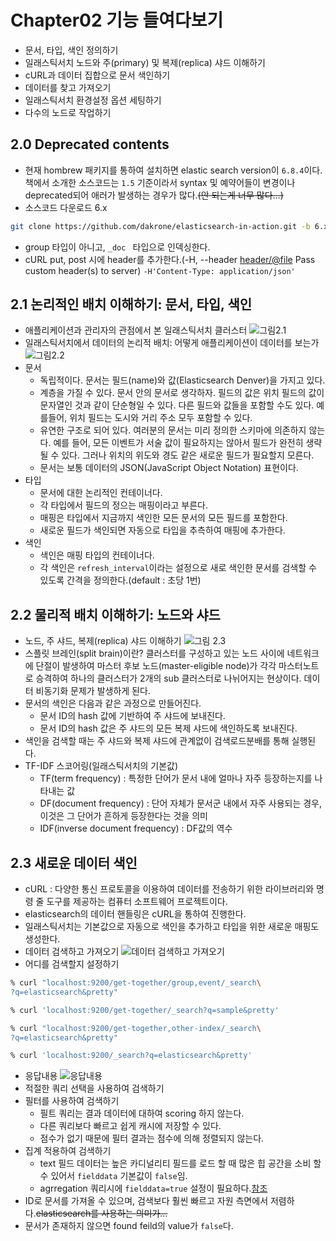 # Chapter02 기능 들여다보기

- 문서, 타입, 색인 정의하기
- 일래스틱서치 노드와 주(primary) 및 복제(replica) 샤드 이해하기
- cURL과 데이터 집합으로 문서 색인하기
- 데이터를 찾고 가져오기
- 일래스틱서치 환경설정 옵션 세팅하기
- 다수의 노드로 작업하기

## 2.0 Deprecated contents

- 현재 hombrew 패키지를 통하여 설치하면 elastic search version이 `6.8.4`이다. 책에서 소개한 소스코드는 `1.5` 기준이라서 syntax 및 예약어들이 변경이나 deprecated되어 애러가 발생하는 경우가 많다.~~(안 되는게 너무 많다...)~~
- 소스코드 다운로드 6.x
```bash
git clone https://github.com/dakrone/elasticsearch-in-action.git -b 6.x
```
- group 타입이 아니고, `_doc ` 타입으로 인덱싱한다.
- cURL put, post 시에 header를 추가한다.(-H, --header <header/@file> Pass custom header(s) to server)
`-H'Content-Type: application/json'`

## 2.1 논리적인 배치 이해하기: 문서, 타입, 색인

- 애플리케이션과 관리자의 관점에서 본 일래스틱서치 클러스터
![그림2.1](https://user-images.githubusercontent.com/49108738/69000721-77618900-0917-11ea-8141-34b1c6e5c797.png)
- 일래스틱서치에서 데이터의 논리적 배치: 어떻게 애플리케이션이 데이터를 보는가
![그림2.2](https://user-images.githubusercontent.com/49108738/69000782-6ebd8280-0918-11ea-8edf-c3b42310e8c7.png)
- 문서
  - 독립적이다. 문서는 필드(name)와 값(Elasticsearch Denver)을 가지고 있다.
  - 계층을 가질 수 있다. 문서 안의 문서로 생각하자. 필드의 값은 위치 필드의 값이 문자열인 것과 같이 단순형일 수 있다. 다른 필드와 값들을 포함할 수도 있다. 예를들어, 위치 필드는 도시와 거리 주소 모두 포함할 수 있다.
  - 유연한 구조로 되어 있다. 여러분의 문서는 미리 정의한 스키마에 의존하지 않는다. 예를 들어, 모든 이벤트가 서술 값이 필요하지는 않아서 필드가 완전히 생략될 수 있다. 그러나 위치의 위도와 경도 같은 새로운 필드가 필요할지 모른다.
  - 문서는 보통 데이터의 JSON(JavaScript Object Notation) 표현이다.
- 타입
  - 문서에 대한 논리적인 컨테이너다.
  - 각 타입에서 필드의 정으는 매핑이라고 부른다.
  - 매핑은 타입에서 지금까지 색인한 모든 문서의 모든 필드를 포함한다.
  - 새로운 필드가 색인되면 자동으로 타입을 추측하여 매핑에 추가한다.
- 색인
  - 색인은 매핑 타입의 컨테이너다.
  - 각 색인은 `refresh_interval`이라는 설정으로 새로 색인한 문서를 검색할 수 있도록 간격을 정의한다.(default : 초당 1번)
  
## 2.2 물리적 배치 이해하기: 노드와 샤드

- 노드, 주 샤드, 복제(replica) 샤드 이해하기
![그림 2.3](https://user-images.githubusercontent.com/49108738/69001070-f8228400-091b-11ea-9b99-ea024bad21cf.png)
- 스플릿 브레인(split brain)이란? 클러스터를 구성하고 있는 노드 사이에 네트워크에 단절이 발생하여 마스터 후보 노드(master-eligible node)가 각각 마스터노트로 승격하여 하나의 클러스터가 2개의 sub 클러스터로 나뉘어지는 현상이다. 데이터 비동기화 문제가 발생하게 된다.
- 문서의 색인은 다음과 같은 과정으로 만들어진다.
  - 문서 ID의 hash 값에 기반하여 주 샤드에 보내진다.
  - 문서 ID의 hash 값은 주 샤드의 모든 복제 샤드에 색인하도록 보내진다.
- 색인을 검색할 때는 주 샤드와 복제 샤드에 관계없이 검색로드분배를 통해 실행된다.
- TF-IDF 스코어링(일래스틱서치의 기본값)
  - TF(term frequency) :  특정한 단어가 문서 내에 얼마나 자주 등장하는지를 나타내는 값
  - DF(document frequency) : 단어 자체가 문서군 내에서 자주 사용되는 경우, 이것은 그 단어가 흔하게 등장한다는 것을 의미
  - IDF(inverse document frequency) : DF값의 역수

## 2.3 새로운 데이터 색인

- cURL : 다양한 통신 프로토콜을 이용하여 데이터를 전송하기 위한 라이브러리와 명령 줄 도구를 제공하는 컴퓨터 소프트웨어 프로젝트이다.
- elasticsearch의 데이터 핸들링은 cURL을 통하여 진행한다.
- 일래스틱서치는 기본값으로 자동으로 색인을 추가하고 타입을 위한 새로운 매핑도 생성한다.
- 데이터 검색하고 가져오기
![데이터 검색하고 가져오기](https://user-images.githubusercontent.com/49108738/69001768-9b2ccb00-0927-11ea-83eb-d4f6efdd39b2.png)
- 어디를 검색할지 설정하기
```bash
% curl "localhost:9200/get-together/group,event/_search\
?q=elasticsearch&pretty"
```
```bash
% curl 'localhost:9200/get-together/_search?q=sample&pretty'
```
```bash
% curl "localhost:9200/get-together,other-index/_search\
?q=elasticsearch&pretty"
```
```bash
% curl 'localhost:9200/_search?q=elasticsearch&pretty'
```
- 응답내용
![응답내용](https://user-images.githubusercontent.com/49108738/69001974-2b204400-092b-11ea-98d5-e96cae12bb81.png)
- 적절한 쿼리 선택을 사용하여 검색하기
- 필터를 사용하여 검색하기
  - 필트 쿼리는 결과 데이터에 대하여 scoring 하지 않는다.
  - 다른 쿼리보다 빠르고 쉽게 캐시에 저장할 수 있다.
  - 점수가 없기 때문에 필터 결과는 점수에 의해 정렬되지 않는다.
- 집계 적용하여 검색하기
  - text 필드 데이터는 높은 카디널리티 필드를 로드 할 때 많은 힙 공간을 소비 할 수 있어서 `fielddata` 기본값이 `false`임.
  - agrregation 쿼리시에 `fielddata=true` 설정이 필요하다.[참조](https://www.elastic.co/guide/en/elasticsearch/reference/current/fielddata.html)
- ID로 문서를 가져올 수 있으며, 검색보다 훨씬 빠르고 자원 측면에서 저렴하다.~~elasticsearch를 사용하는 의미가...~~
- 문서가 존재하지 않으면 found feild의 value가 `false`다.
